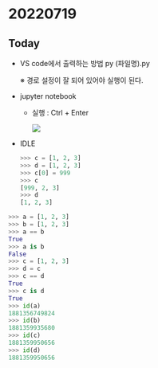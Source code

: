 # 20220719

## Today

* VS code에서 출력하는 방법 py (파일명).py
  
  ※ 경로 설정이 잘 되어 있어야 실행이 된다.

* jupyter notebook
  
  * 실행 : Ctrl + Enter
    
    ![](C:\Users\multicampus\AppData\Roaming\marktext\images\2022-07-19-10-49-08-image.png)

* IDLE
  
  ```python
  >>> c = [1, 2, 3]
  >>> d = [1, 2, 3]
  >>> c[0] = 999
  >>> c
  [999, 2, 3]
  >>> d
  [1, 2, 3]
  ```

```python
>>> a = [1, 2, 3]
>>> b = [1, 2, 3]
>>> a == b
True
>>> a is b
False
>>> c = [1, 2, 3]
>>> d = c
>>> c == d
True
>>> c is d
True
>>> id(a)
1881356749824
>>> id(b)
1881359935680
>>> id(c)
1881359950656
>>> id(d)
1881359950656
```

